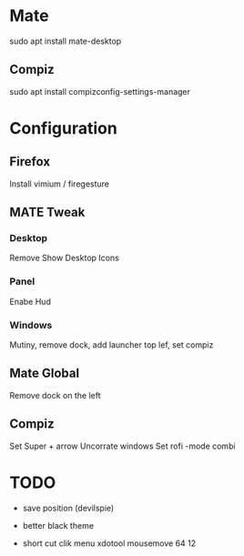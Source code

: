 # Mate
sudo apt install mate-desktop

## Compiz
sudo apt install compizconfig-settings-manager 


# Configuration
## Firefox
Install vimium / firegesture

## MATE Tweak
### Desktop 
Remove Show Desktop Icons

### Panel
Enabe Hud

### Windows
Mutiny, remove dock, add launcher top lef, set compiz

## Mate Global
Remove dock on the left

## Compiz
Set Super + arrow
Uncorrate windows
Set rofi -mode combi


# TODO
* save position (devilspie)
* better black theme

* short cut clik menu xdotool mousemove 64 12







